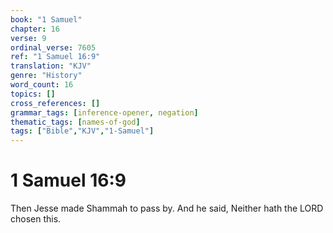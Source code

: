 ```yaml
---
book: "1 Samuel"
chapter: 16
verse: 9
ordinal_verse: 7605
ref: "1 Samuel 16:9"
translation: "KJV"
genre: "History"
word_count: 16
topics: []
cross_references: []
grammar_tags: [inference-opener, negation]
thematic_tags: [names-of-god]
tags: ["Bible","KJV","1-Samuel"]
---
```


# 1 Samuel 16:9

Then Jesse made Shammah to pass by. And he said, Neither hath the LORD chosen this.
